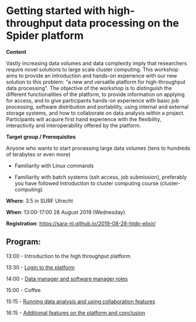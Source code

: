 # Getting started with high-throughput data processing on the Spider platform

**Content**

Vastly increasing data volumes and data complexity imply that researchers require novel solutions to large scale cluster
computing. This workshop aims to provide an introduction and hands-on experience with our new solution to this problem: 
"a new and versatile platform for high-throughput data processing". The objective of the workshop is to distinguish the 
different functionalities of the platform, to provide information on applying for access, and to give participants 
hands-on experience with basic job processing, software distribution and portability, using internal and external 
storage systems, and how to collaborate on data analysis within a project. Participants will acquire first hand experience
with the flexibility, interactivity and interoperability offered by the  platform.

**Target group / Prerequisites**

Anyone who wants to start processing large data volumes (tens to hundreds of terabytes or even more)

  - Familiarity with Linux commands
  
  - Familiarity with batch systems (ssh access, job submission), preferably you have followed Introduction to cluster computing course (cluster-computing)

**Where**: 3.5 in SURF Utrecht

**When**: 13:00-17:00 28 August 2019 (Wednesday)

**Registration**: https://sara-nl.github.io/2019-08-28-htdp-elixir/

**Program**:
--------
13:00 - Introduction to the high throughput platform

13:30 - [Login to the platform](https://github.com/sara-nl/spidercourse/blob/master/login-to-spider.md)

14:00 - [Data manager and software manager roles](https://github.com/sara-nl/spidercourse/blob/master/demo-spider-roles.md)

15:00 - Coffee

15:15 - [Running data analysis and using collaboration features](https://github.com/sara-nl/2019-08-28-htdp-elixir/blob/gh-pages/_episodes/run-spider-jobs.md)

16:15 - [Additional features on the platform and conclusion](https://github.com/sara-nl/2019-08-28-htdp-elixir/blob/gh-pages/_episodes/additional-features.md)
